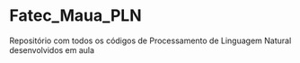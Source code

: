 # Fatec_Maua_PLN
Repositório com todos os códigos de Processamento de Linguagem Natural desenvolvidos em aula
